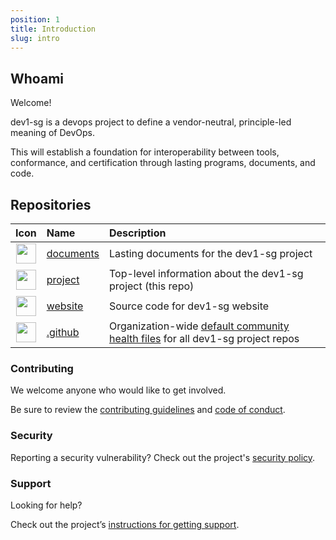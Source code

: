 ```yaml
---
position: 1
title: Introduction
slug: intro
---
```


## Whoami



Welcome!

dev1-sg is a devops project to define a vendor-neutral, principle-led meaning of DevOps.

This will establish a foundation for interoperability between tools, conformance, and certification through lasting programs, documents, and code.

## Repositories

| Icon | Name | Description |
|:----:|:-----|:------------|
| <img src="https://openmoji.org/data/color/svg/1F4C4.svg" width="32" /> | [documents](https://github.com/dev1-sg/documents) | Lasting documents for the dev1-sg project |
| <img src="https://openmoji.org/data/color/svg/1F5D3.svg" width="32" /> | [project](https://github.com/dev1-sg/project) | Top-level information about the dev1-sg project (this repo) |
| <img src="https://openmoji.org/data/color/svg/1F310.svg" width="32" /> | [website](https://github.com/dev1-sg/website) | Source code for dev1-sg website |
| <img src="https://openmoji.org/data/color/svg/1FA7A.svg" width="32" /> | [.github](https://github.com/dev1-sg/.github) | Organization-wide [default community health files](https://docs.github.com/en/communities/setting-up-your-project-for-healthy-contributions/creating-a-default-community-health-file) for all dev1-sg project repos |

### Contributing

We welcome anyone who would like to get involved.

Be sure to review the [contributing guidelines](https://github.com/dev1-sg/.github/blob/main/CONTRIBUTING.md) and [code of conduct](https://github.com/dev1-sg/.github/blob/main/CODE_OF_CONDUCT.md).

### Security

Reporting a security vulnerability? Check out the project's [security policy](https://github.com/dev1-sg/.github/blob/main/SECURITY.md).

### Support

Looking for help?

Check out the project’s [instructions for getting support](https://github.com/dev1-sg/.github/blob/main/SUPPORT.md).
